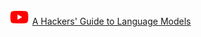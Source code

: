 ![YouTube logo](yt.png)
[A Hackers' Guide to Language Models](https://www.youtube.com/watch?v=jkrNMKz9pWU)
